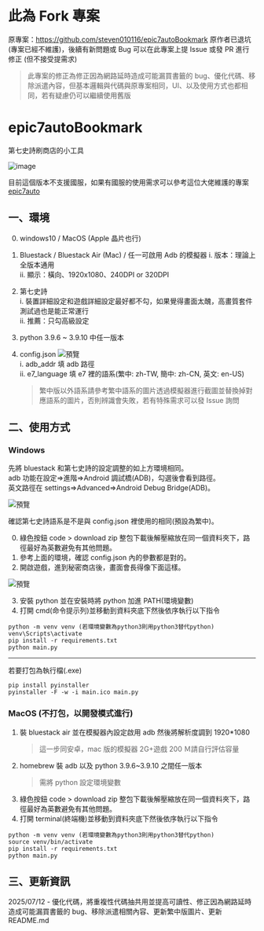 # 此為 Fork 專案

原專案：https://github.com/steven010116/epic7autoBookmark
原作者已退坑(專案已經不維護)，後續有新問題或 Bug 可以在此專案上提 Issue 或發 PR 進行修正 (但不接受提需求)

> 此專案的修正為修正因為網路延時造成可能漏買書籤的 bug、優化代碼、移除派遣內容，但基本邏輯與代碼與原專案相同，UI、以及使用方式也都相同，若有疑慮仍可以繼續使用舊版

# epic7autoBookmark

第七史詩刷商店的小工具

![image](https://github.com/steven010116/epic7autoBookmark/assets/24381832/526e78b9-df97-4500-9758-55f514eed883)

目前這個版本不支援國服，如果有國服的使用需求可以參考這位大佬維護的專案 [epic7auto](https://github.com/Wrong-pixel/epic7auto)

## 一、環境

0. windows10 / MacOS (Apple 晶片也行)
1. Bluestack / Bluestack Air (Mac) / 任一可啟用 Adb 的模擬器
   i. 版本：理論上全版本通用  
   ii. 顯示：橫向、1920x1080、240DPI or 320DPI
2. 第七史詩  
   i. 裝置詳細設定和遊戲詳細設定最好都不勾，如果覺得畫面太醜，高畫質套件測試過也是能正常運行  
   ii. 推薦：只勾高級設定
3. python 3.9.6 ~ 3.9.10 中任一版本
4. config.json
   ![預覽](https://i.imgur.com/2sAobaw.png)  
   i. adb_addr 填 adb 路徑  
   ii. e7_language 填 e7 裡的語系(繁中: zh-TW, 簡中: zh-CN, 英文: en-US)

   > 繁中版以外語系請參考繁中語系的圖片透過模擬器進行截圖並替換掉對應語系的圖片，否則辨識會失敗，若有特殊需求可以發 Issue 詢問

## 二、使用方式

### Windows

先將 bluestack 和第七史詩的設定調整的如上方環境相同。  
adb 功能在設定=>進階=>Android 調試橋(ADB)，勾選後會看到路徑。  
英文路徑在 settings=>Advanced=>Android Debug Bridge(ADB)。

![預覽](https://i.imgur.com/eSamCR3.png)

確認第七史詩語系是不是與 config.json 裡使用的相同(預設為繁中)。

0. 綠色按鈕 code > download zip 整包下載後解壓縮放在同一個資料夾下，路徑最好為英數避免有其他問題。
1. 參考上面的環境，確認 config.json 內的參數都是對的。
2. 開啟遊戲，進到秘密商店後，畫面會長得像下面這樣。

![預覽](https://i.imgur.com/KxeSpWM.png)

3. 安裝 python 並在安裝時將 python 加進 PATH(環境變數)
4. 打開 cmd(命令提示列)並移動到資料夾底下然後依序執行以下指令

```
python -m venv venv (若環境變數為python3則用python3替代python)
venv\Scripts\activate
pip install -r requirements.txt
python main.py
```

---

若要打包為執行檔(.exe)

```
pip install pyinstaller
pyinstaller -F -w -i main.ico main.py
```

### MacOS (不打包，以開發模式進行)

1. 裝 bluestack air 並在模擬器內設定啟用 adb 然後將解析度調到 1920\*1080
   > 這一步同安卓，mac 版的模擬器 2G+遊戲 200 Ｍ請自行評估容量
2. homebrew 裝 adb 以及 python 3.9.6~3.9.10 之間任一版本
   > 需將 python 設定環境變數
3. 綠色按鈕 code > download zip 整包下載後解壓縮放在同一個資料夾下，路徑最好為英數避免有其他問題。
4. 打開 terminal(終端機)並移動到資料夾底下然後依序執行以下指令

```
python -m venv venv (若環境變數為python3則用python3替代python)
source venv/bin/activate
pip install -r requirements.txt
python main.py
```

## 三、更新資訊

2025/07/12 - 優化代碼，將重複性代碼抽共用並提高可讀性、修正因為網路延時造成可能漏買書籤的 bug、移除派遣相關內容、更新繁中版圖片、更新 README.md
